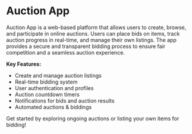 # Auction App

Auction App is a web-based platform that allows users to create, browse, and participate in online auctions. Users can place bids on items, track auction progress in real-time, and manage their own listings. The app provides a secure and transparent bidding process to ensure fair competition and a seamless auction experience.

**Key Features:**
- Create and manage auction listings
- Real-time bidding system
- User authentication and profiles
- Auction countdown timers
- Notifications for bids and auction results
- Automated auctions & biddings

Get started by exploring ongoing auctions or listing your own items for bidding!